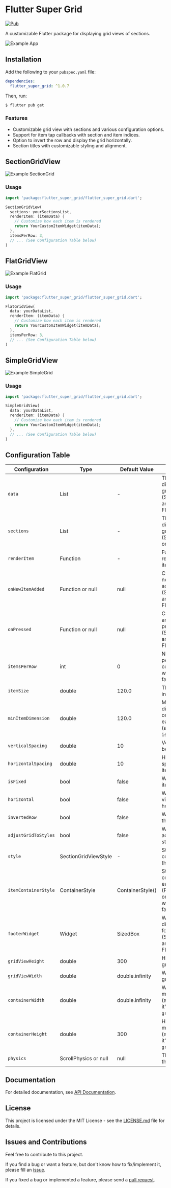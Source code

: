 # Flutter Super Grid
[![Pub](https://img.shields.io/pub/v/flutter_super_grid.svg?style=flat-square)](https://pub.dev/packages/flutter_super_grid)

A customizable Flutter package for displaying grid views of sections.

![Example App](https://github.com/otrofy/flutter-super-grid/blob/main/gif/super-grid.gif?raw=true)

## Installation

Add the following to your `pubspec.yaml` file:

```yaml
dependencies:
  flutter_super_grid: ^1.0.7
```

Then, run:

```bash
$ flutter pub get
```


### Features

- Customizable grid view with sections and various configuration options.
- Support for item tap callbacks with section and item indices.
- Option to invert the row and display the grid horizontally.
- Section titles with customizable styling and alignment.

## SectionGridView
![Example SectionGrid](https://github.com/otrofy/flutter-super-grid/blob/main/gif/section-grid.gif?raw=true)

### Usage

```dart
import 'package:flutter_super_grid/flutter_super_grid.dart';

SectionGridView(
  sections: yourSectionsList,
  renderItem: (itemData) {
    // Customize how each item is rendered
    return YourCustomItemWidget(itemData);
  },
  itemsPerRow: 3,
  // ... (See Configuration Table below)
)

```

## FlatGridView
![Example FlatGrid](https://github.com/otrofy/flutter-super-grid/blob/main/gif/flat-grid.gif?raw=true)

### Usage

```dart
import 'package:flutter_super_grid/flutter_super_grid.dart';

FlatGridView(
  data: yourDataList,
  renderItem: (itemData) {
    // Customize how each item is rendered
    return YourCustomItemWidget(itemData);
  },
  itemsPerRow: 3,
  // ... (See Configuration Table below)
)
```

## SimpleGridView
![Example SimpleGrid](https://github.com/otrofy/flutter-super-grid/blob/main/gif/simple-grid.gif?raw=true)

### Usage

```dart
import 'package:flutter_super_grid/flutter_super_grid.dart';

SimpleGridView(
  data: yourDataList,
  renderItem: (itemData) {
    // Customize how each item is rendered
    return YourCustomItemWidget(itemData);
  },
  // ... (See Configuration Table below)
)
```


## Configuration Table

| Configuration           | Type                     | Default Value           | Description                                               |
|-------------------------|--------------------------|-------------------------|-----------------------------------------------------------|
| `data`                  | List                     | -                       | The data to display in the grid (SimpleGridView and FlatGridView).                           |
| `sections`              | List                     | -                       | The sections to display in the grid (SectionGridView only). |
| `renderItem`            | Function                 | -                       | Function that renders each item in the grid.               |
| `onNewItemAdded`        | Function or null         | null                    | Callback when a new item is added (SectionGridView and FlatGridView). |
| `onPressed`             | Function or null         | null                    | Callback when an item is pressed (SectionGridView and FlatGridView). |
| `itemsPerRow`           | int                      | 0                       | Number of items per row or column (applies when `isFixed` is false). |
| `itemSize`              | double                   | 120.0                   | The size of items in the main axis.                        |
| `minItemDimension`      | double                   | 120.0                   | Minimum dimension (width or height) of each grid item (applies when `isFixed` is false). |
| `verticalSpacing`       | double                   | 10                      | Vertical spacing between items.                            |
| `horizontalSpacing`     | double                   | 10                      | Horizontal spacing between items.                          |
| `isFixed`               | bool                     | false                   | Whether the grid item size is fixed.                       |
| `horizontal`            | bool                     | false                   | Whether the grid view is horizontal.                       |
| `invertedRow`           | bool                     | false                   | Whether to invert the row.                                 |
| `adjustGridToStyles`    | bool                     | false                   | Whether to adjust the grid to styles.                      |
| `style`                 | SectionGridViewStyle     | -                       | Style configuration for the grid view.                     |
| `itemContainerStyle`    | ContainerStyle           | ContainerStyle()        | Style for the container of each item (FlatGridView only) (applies when `isFixed` is false). |
| `footerWidget`          | Widget                   | SizedBox                | Widget to be displayed as a footer (SectionGridView and FlatGridView). |
| `gridViewHeight`        | double                   | 300                     | Height of the gridview.                                    |
| `gridViewWidth`         | double                   | double.infinity         | Width of the gridview.                                     |
| `containerWidth`        | double                   | double.infinity         | Width of the main container (applies when it's greater than `gridViewWidth`). |
| `containerHeight`       | double                   | 300                     | Height of the main container (applies when it's greater than `gridViewHeight`). |
| `physics`               | ScrollPhysics or null    | null                    | The physics of the scroll view.                             |

## Documentation

For detailed documentation, see [API Documentation](https://github.com/otrofy/flutter-super-grid/).


## License

This project is licensed under the MIT License - see the [LICENSE.md](https://github.com/otrofy/flutter-super-grid/blob/main/LICENSE) file for details.



## Issues and Contributions 

Feel free to contribute to this project.

If you find a bug or want a feature, but don't know how to fix/implement it, please fill an [issue](https://github.com/otrofy/flutter-super-grid/issues).

If you fixed a bug or implemented a feature, please send a [pull request](https://github.com/otrofy/flutter-super-grid/pulls).

